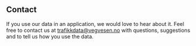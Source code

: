 ## Contact

If you use our data in an application, we would love to hear about it.
Feel free to contact us at [trafikkdata@vegvesen.no](mailto:trafikkdata@vegvesen.no?subject=About%20Traffic%20Data%20API) with questions, suggestions and to tell us how you use the data.
